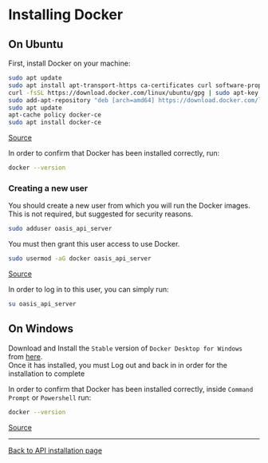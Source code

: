 # Installing Docker

## On Ubuntu
First, install Docker on your machine:
```bash
sudo apt update
sudo apt install apt-transport-https ca-certificates curl software-properties-common
curl -fsSL https://download.docker.com/linux/ubuntu/gpg | sudo apt-key add -
sudo add-apt-repository "deb [arch=amd64] https://download.docker.com/linux/ubuntu bionic stable"
sudo apt update
apt-cache policy docker-ce
sudo apt install docker-ce
```
[Source](https://www.digitalocean.com/community/tutorials/how-to-install-and-use-docker-on-ubuntu-18-04#step-1-%E2%80%94-installing-docker)

In order to confirm that Docker has been installed correctly, run:
```bash
docker --version
```

### Creating a new user
You should create a new user from which you will run the Docker images. This is not required, but suggested for security reasons.
```bash
sudo adduser oasis_api_server
```

You must then grant this user access to use Docker.
```bash
sudo usermod -aG docker oasis_api_server
```
[Source](https://www.digitalocean.com/community/tutorials/how-to-install-and-use-docker-on-ubuntu-18-04#step-2-%E2%80%94-executing-the-docker-command-without-sudo-\(optional\))

In order to log in to this user, you can simply run:
```bash
su oasis_api_server
```

## On Windows
Download and Install the `Stable` version of `Docker Desktop for Windows` from [here](https://hub.docker.com/editions/community/docker-ce-desktop-windows).\
Once it has installed, you must Log out and back in in order for the installation to complete

In order to confirm that Docker has been installed correctly, inside `Command Prompt` or `Powershell` run:
```bash
docker --version
```
[Source](https://docs.docker.com/docker-for-windows/)

---
[Back to API installation page](INSTALL_AND_RUN.md)